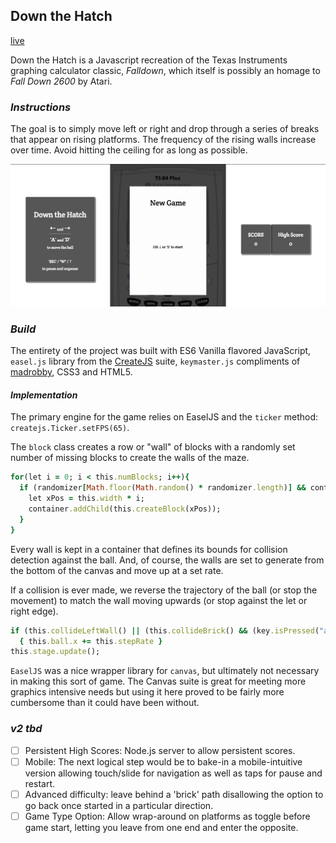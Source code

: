 ## Down the Hatch
[live](http://matthew-moon.com/down-the-hatch)

Down the Hatch is a Javascript recreation of the Texas Instruments graphing calculator classic, *Falldown*, which itself is possibly an homage to *Fall Down 2600* by Atari.

### *Instructions*
The goal is to simply move left or right and drop through a series of breaks that appear on rising platforms.  The frequency of the rising walls increase over time.  Avoid hitting the ceiling for as long as possible.

![demo gif](./assets/demo.gif)

### *Build*
The entirety of the project was built with ES6 Vanilla flavored JavaScript, `easel.js` library from the [CreateJS](http://createjs.com/) suite, `keymaster.js` compliments of [madrobby](https://github.com/madrobby/keymaster), CSS3 and HTML5.

#### *Implementation*
The primary engine for the game relies on EaselJS and the `ticker` method: `createjs.Ticker.setFPS(65)`.

The `block` class creates a row or "wall" of blocks with a randomly set number of missing blocks to create the walls of the maze.

```ruby
for(let i = 0; i < this.numBlocks; i++){
  if (randomizer[Math.floor(Math.random() * randomizer.length)] && container.children.length != (this.numBlocks - 1)){
    let xPos = this.width * i;
    container.addChild(this.createBlock(xPos));
  }
}
```
Every wall is kept in a container that defines its bounds for collision detection against the ball.  And, of course, the walls are set to generate from the bottom of the canvas and move up at a set rate.

If a collision is ever made, we reverse the trajectory of the ball (or stop the movement) to match the wall moving upwards (or stop against the let or right edge).

```ruby
if (this.collideLeftWall() || (this.collideBrick() && (key.isPressed("a") || key.isPressed(37))))
  { this.ball.x += this.stepRate }
this.stage.update();
```

`EaselJS` was a nice wrapper library for `canvas`, but ultimately not necessary in making this sort of game.  The Canvas suite is great for meeting more graphics intensive needs but using it here proved to be fairly more cumbersome than it could have been without.



### *v2 tbd*
- [ ] Persistent High Scores: Node.js server to allow persistent scores.
- [ ] Mobile: The next logical step would be to bake-in a mobile-intuitive version allowing touch/slide for navigation as well as taps for pause and restart.
- [ ] Advanced difficulty: leave behind a 'brick' path disallowing the option to go back once started in a particular direction.
- [ ] Game Type Option: Allow wrap-around on platforms as toggle before game start, letting you leave from one end and enter the opposite.
